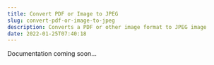 ```yaml
---
title: Convert PDF or Image to JPEG
slug: convert-pdf-or-image-to-jpeg
description: Converts a PDF or other image format to JPEG image
date: 2022-01-25T07:40:18
---
```



Documentation coming soon...

